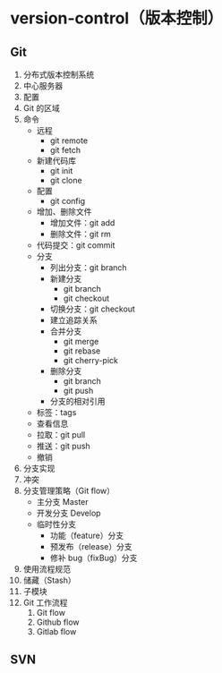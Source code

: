 # version-control（版本控制）

## Git

1. 分布式版本控制系统
2. 中心服务器
3. 配置
4. Git 的区域
5. 命令
    + 远程
        + git remote
        + git fetch
    + 新建代码库
        + git init
        + git clone
    + 配置
        + git config
    + 增加、删除文件
        + 增加文件：git add
        + 删除文件：git rm
    + 代码提交：git commit
    + 分支
        + 列出分支：git branch
        + 新建分支
            + git branch
            + git checkout
        + 切换分支：git checkout
        + 建立追踪关系
        + 合并分支
            + git merge
            + git rebase
            + git cherry-pick
        + 删除分支
            + git branch
            + git push
        + 分支的相对引用
    + 标签：tags
    + 查看信息
    + 拉取：git pull
    + 推送：git push
    + 撤销
6. 分支实现
7. 冲突
8. 分支管理策略（Git flow）
   + 主分支 Master
   + 开发分支 Develop
   + 临时性分支
        + 功能（feature）分支
        + 预发布（release）分支
        + 修补 bug（fixBug）分支
9. 使用流程规范
10. 储藏（Stash）
11. 子模块
12. Git 工作流程
    1. Git flow
    2. Github flow
    3. Gitlab flow

## SVN
